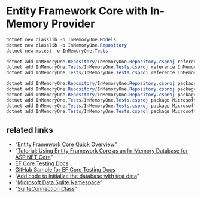 # Entity Framework Core with In-Memory Provider

```ps1
dotnet new classlib -o InMemoryOne.Models
dotnet new classlib -o InMemoryOne.Repository
dotnet new mstest -o InMemoryOne.Tests

dotnet add InMemoryOne.Repository/InMemoryOne.Repository.csproj reference InMemoryOne.Models/InMemoryOne.Models.csproj
dotnet add InMemoryOne.Tests/InMemoryOne.Tests.csproj reference InMemoryOne.Models/InMemoryOne.Models.csproj
dotnet add InMemoryOne.Tests/InMemoryOne.Tests.csproj reference InMemoryOne.Repository/InMemoryOne.Repository.csproj

dotnet add InMemoryOne.Repository/InMemoryOne.Repository.csproj package Microsoft.EntityFrameworkCore
dotnet add InMemoryOne.Repository/InMemoryOne.Repository.csproj package Microsoft.EntityFrameworkCore.SqlServer
dotnet add InMemoryOne.Repository/InMemoryOne.Repository.csproj package Microsoft.EntityFrameworkCore.InMemory
dotnet add InMemoryOne.Tests/InMemoryOne.Tests.csproj package Microsoft.EntityFrameworkCore
dotnet add InMemoryOne.Tests/InMemoryOne.Tests.csproj package Microsoft.EntityFrameworkCore.InMemory
dotnet add InMemoryOne.Tests/InMemoryOne.Tests.csproj package Microsoft.EntityFrameworkCore.SqlServer
```

## related links

* “[Entity Framework Core Quick Overview](https://docs.microsoft.com/en-us/ef/core/)”
* “[Tutorial: Using Entity Framework Core as an In-Memory Database for ASP.NET Core](https://stormpath.com/blog/tutorial-entity-framework-core-in-memory-database-asp-net-core)”
* [EF Core Testing Docs](https://docs.microsoft.com/en-us/ef/core/miscellaneous/testing/)
* [GitHub Sample for EF Core Testing Docs](https://github.com/aspnet/EntityFramework.Docs/tree/master/samples/core/Miscellaneous/Testing)
* “[Add code to initialize the database with test data](https://docs.microsoft.com/en-us/aspnet/core/data/ef-mvc/intro#add-code-to-initialize-the-database-with-test-data)”
* “[Microsoft.Data.Sqlite Namespace](https://docs.microsoft.com/en-us/dotnet/api/microsoft.data.sqlite?view=msdata-sqlite-1.1.0)”
* “[SqliteConnection Class](https://docs.microsoft.com/en-us/dotnet/api/microsoft.data.sqlite.sqliteconnection?view=msdata-sqlite-1.1.0)”